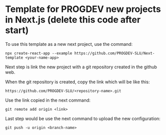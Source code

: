 # Template for PROGDEV new projects in Next.js (delete this code after start)

To use this template as a new next project, use the command:

```
npx create-react-app --example https://github.com/PROGDEV-SLU/Next-template <your-name-app>
```

Next step is link the new project with a git repository created in the github web.

When the git repository is created, copy the link which will be like this:

```
https://github.com/PROGDEV-SLU/<repository-name>.git
```

Use the link copied in the next command:

```
git remote add origin <link>
```

Last step would be use the next command to upload the new configuration:

```
git push -u origin <branch-name>
```
